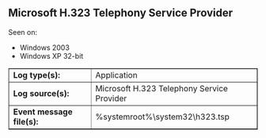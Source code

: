 ## Microsoft H.323 Telephony Service Provider

Seen on:
* Windows 2003
* Windows XP 32-bit

<table border="1" class="docutils">
  <tbody>
    <tr>
      <td><b>Log type(s):</b></td>
      <td>Application</td>
    </tr>
    <tr>
      <td><b>Log source(s):</b></td>
      <td>Microsoft H.323 Telephony Service Provider</td>
    </tr>
    <tr>
      <td><b>Event message file(s):</b></td>
      <td>%systemroot%\system32\h323.tsp</td>
    </tr>
  </tbody>
</table>

&nbsp;

